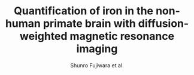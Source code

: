 ---
cat: ciel
subcat: neurophysics
bestof: false
author: Shunro Fujiwara et al.
title: Quantification of iron in the non-human primate brain with diffusion-weighted magnetic resonance imaging
journal: Neuroimage
year: 2014
type: article
doi: 10.1016/j.neuroimage.2014.08.049
---